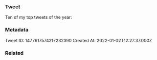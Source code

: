 ### Tweet
Ten of my top tweets of the year:

### Metadata
Tweet ID: 1477617574217232390
Created At: 2022-01-02T12:27:37.000Z

### Related


